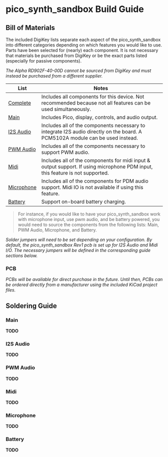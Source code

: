 # pico_synth_sandbox Build Guide

## Bill of Materials
The included DigiKey lists separate each aspect of the pico_synth_sandbox into different categories depending on which features you would like to use. Parts have been selected for (nearly) each component. It is not necessary that materials be purchased from DigiKey or be the exact parts listed (especially for passive components).

_The Alpha RD902F-40-00D cannot be sourced from DigiKey and must instead be purchased from a different supplier._

| List | Notes |
|------|-------|
| [Complete](https://www.digikey.com/en/mylists/list/YZL3EKC4RV) | Includes all components for this device. Not recommended because not all features can be used simultaneously. |
| [Main](https://www.digikey.com/en/mylists/list/VQP05S2DJM) | Includes Pico, display, controls, and audio output. |
| [I2S Audio](https://www.digikey.com/en/mylists/list/779CKTBWFG) | Includes all of the components necessary to integrate I2S audio directly on the board. A PCM5102A module can be used instead. |
| [PWM Audio](https://www.digikey.com/en/mylists/list/15CELMUPXG) | Includes all of the components necessary to support PWM audio. |
| [Midi](https://www.digikey.com/en/mylists/list/VEMJL7VN7M) | Includes all of the components for midi input & output support. If using microphone PDM input, this feature is not supported. |
| [Microphone](https://www.digikey.com/en/mylists/list/MI7EB854OR) | Includes all of the components for PDM audio support. Midi IO is not available if using this feature. |
| [Battery](https://www.digikey.com/en/mylists/list/3WZXO5RL1P) | Support on-board battery charging. |

> For instance, if you would like to have your pico_synth_sandbox work with microphone input, use pwm audio, and be battery powered, you would need to source the components from the following lists: Main, PWM Audio, Microphone, and Battery.

_Solder jumpers will need to be set depending on your configuration. By default, the pico_synth_sandbox Rev1 pcb is set up for I2S Audio and Midi I/O. The necessary jumpers will be defined in the corresponding guide sections below._

### PCB
_PCBs will be available for direct purchase in the future. Until then, PCBs can be ordered directly from a manufacturer using the included KiCad project files._

## Soldering Guide

### Main
**TODO**

### I2S Audio
**TODO**

### PWM Audio
**TODO**

### Midi
**TODO**

### Microphone
**TODO**

### Battery
**TODO**
